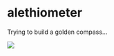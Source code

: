 # alethiometer
Trying to build a golden compass...

![](https://s-media-cache-ak0.pinimg.com/originals/75/5c/19/755c19ed0a69b488365ef5a0c2572c5f.jpg)

